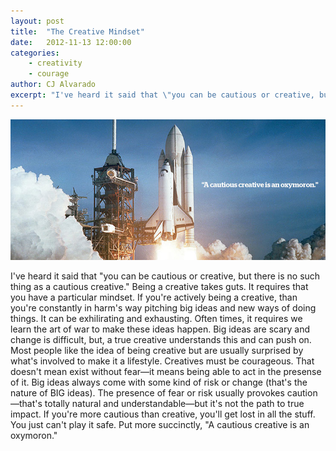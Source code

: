 ```yaml
---
layout: post
title:  "The Creative Mindset"
date:   2012-11-13 12:00:00
categories:
    - creativity
    - courage
author: CJ Alvarado
excerpt: "I've heard it said that \"you can be cautious or creative, but there is no such thing as a cautious creative.\" Being a creative takes guts. It requires that you have a particular mindset."
---
```


![The Creative Mindset](/images/posts/the-creative-mindset.jpg)

I've heard it said that "you can be cautious or creative, but there is no such thing as a cautious creative." Being a creative takes guts. It requires that you have a particular mindset. If you're actively being a creative, than you're constantly in harm's way pitching big ideas and new ways of doing things. It can be exhilirating and exhausting. Often times, it requires we learn the art of war to make these ideas happen. Big ideas are scary and change is difficult, but, a true creative understands this and can push on. Most people like the idea of being creative but are usually surprised by what's involved to make it a lifestyle. Creatives must be courageous. That doesn't mean exist without fear—it means being able to act in the presense of it. Big ideas always come with some kind of risk or change (that's the nature of BIG ideas). The presence of fear or risk usually provokes caution—that's totally natural and understandable—but it's not the path to true impact. If you're more cautious than creative, you'll get lost in all the stuff. You just can't play it safe. Put more succinctly, "A cautious creative is an oxymoron."